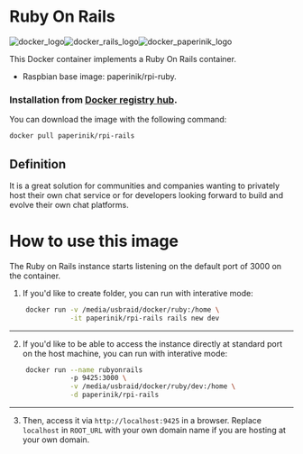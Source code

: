 # Ruby On Rails

![docker_logo](https://raw.githubusercontent.com/brunocantisano/rpi-rails/master/files/docker.png)![docker_rails_logo](https://raw.githubusercontent.com/brunocantisano/rpi-rails/master/files/logo-rubyonrails.png)![docker_paperinik_logo](https://raw.githubusercontent.com/brunocantisano/rpi-rails/master/files/docker_paperinik_120x120.png)

This Docker container implements a Ruby On Rails container.

 * Raspbian base image: paperinik/rpi-ruby.
 
### Installation from [Docker registry hub](https://registry.hub.docker.com/u/paperinik/rpi-rails/).

You can download the image with the following command:

```bash
docker pull paperinik/rpi-rails
```

Definition
----

It is a great solution for communities and companies wanting to privately host their own chat service or for developers looking forward to build and evolve their own chat platforms.

# How to use this image

The Ruby on Rails instance starts listening on the default port of 3000 on the container.

1) If you'd like to create folder, you can run with interative mode:
```bash
    docker run -v /media/usbraid/docker/ruby:/home \
               -it paperinik/rpi-rails rails new dev
```
----

2) If you'd like to be able to access the instance directly at standard port on the host machine, you can run with interative mode:
```bash
    docker run --name rubyonrails 
               -p 9425:3000 \
               -v /media/usbraid/docker/ruby/dev:/home \
               -d paperinik/rpi-rails 
```
----

3) Then, access it via `http://localhost:9425` in a browser.  Replace `localhost` in `ROOT_URL` with your own domain name if you are hosting at your own domain.

